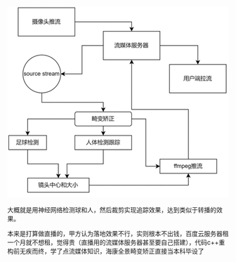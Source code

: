 ![png](./流程图.png)


大概就是用神经网络检测球和人，然后裁剪实现追踪效果，达到类似于转播的效果。

本来是打算做直播的，甲方认为落地效果不行，实则根本不出钱，百度云服务器租一个月就不想租，觉得贵（直播用的流媒体服务器甚至要自己搭建），代码c++重构前无疾而终，学了点流媒体知识，海康全景畸变矫正直接当本科毕设了